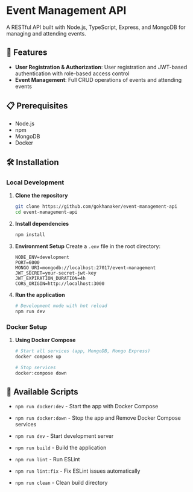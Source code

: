 # Event Management API

A RESTful API built with Node.js, TypeScript, Express, and MongoDB for managing and attending events.

## 🚀 Features

- **User Registration & Authorization**: User registration and JWT-based authentication with role-based access control
- **Event Management**: Full CRUD operations of events and attending events

## 📋 Prerequisites

- Node.js
- npm
- MongoDB
- Docker

## 🛠️ Installation

### Local Development

1. **Clone the repository**

   ```bash
   git clone https://github.com/gokhanaker/event-management-api
   cd event-management-api
   ```

2. **Install dependencies**

   ```bash
   npm install
   ```

3. **Environment Setup**
   Create a `.env` file in the root directory:

   ```env
   NODE_ENV=development
   PORT=6000
   MONGO_URI=mongodb://localhost:27017/event-management
   JWT_SECRET=your-secret-jwt-key
   JWT_EXPIRATION_DURATION=4h
   CORS_ORIGIN=http://localhost:3000
   ```

4. **Run the application**

   ```bash
   # Development mode with hot reload
   npm run dev
   ```

### Docker Setup

1. **Using Docker Compose**

   ```bash
   # Start all services (app, MongoDB, Mongo Express)
   docker compose up

   # Stop services
   docker:compose down
   ```

## 🔧 Available Scripts

- `npm run docker:dev` - Start the app with Docker Compose
- `npm run docker:down` - Stop the app and Remove Docker Compose services

- `npm run dev` - Start development server
- `npm run build` - Build the application
- `npm run lint` - Run ESLint
- `npm run lint:fix` - Fix ESLint issues automatically
- `npm run clean` - Clean build directory
